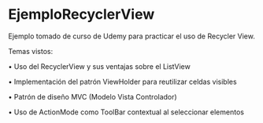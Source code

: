 # EjemploRecyclerView

Ejemplo tomado de curso de Udemy para practicar el uso de Recycler View.

Temas vistos:

•	Uso del RecyclerView y sus ventajas sobre el ListView

•	Implementación del patrón ViewHolder para reutilizar celdas visibles

•	Patrón de diseño MVC (Modelo Vista Controlador)

•	Uso de ActionMode como ToolBar contextual al seleccionar elementos
